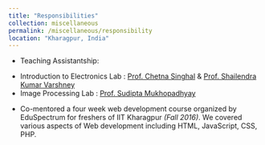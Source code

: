 ```yaml
---
title: "Responsibilities"
collection: miscellaneous
permalink: /miscellaneous/responsibility
location: "Kharagpur, India"
---
```



- Teaching Assistantship:

* Introduction to Electronics Lab : [Prof. Chetna Singhal](http://www.iitkgp.ac.in/department/EC/faculty/ec-chetna) & [Prof. Shailendra Kumar Varshney](http://www.iitkgp.ac.in/department/EC/faculty/ec-skvarshney)
* Image Processing Lab : [Prof. Sudipta Mukhopadhyay](http://www.iitkgp.ac.in/department/EC/faculty/ec-smukho)



- Co-mentored a four week web development course organized by EduSpectrum for freshers of IIT Kharagpur <em>(Fall 2016)</em>. We covered various aspects of Web development including HTML, JavaScript, CSS, PHP.  